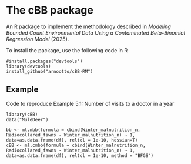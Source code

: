 # The cBB package
An R package to implement the methodology described in *Modeling Bounded Count Environmental Data Using a Contaminated
Beta-Binomial Regression Model* (2025).

To install the package, use the following code in R
```{r}
#install.packages("devtools")
library(devtools)
install_github("arnootto/cBB-RM")
```
## Example
Code to reproduce Example 5.1: Number of visits to a doctor in a year
```{r}
library(cBB)
data("MuleDeer")

bb <- ml.mbb(formula = cbind(Winter_malnutrition_n, Radiocollared_fawns - Winter_malnutrition_n) ~ 1, data=as.data.frame(df), reltol = 1e-10, hessian=T)
cBB <- ml.cmbb(formula = cbind(Winter_malnutrition_n, Radiocollared_fawns - Winter_malnutrition_n) ~ 1, data=as.data.frame(df), reltol = 1e-10, method = "BFGS")
```
